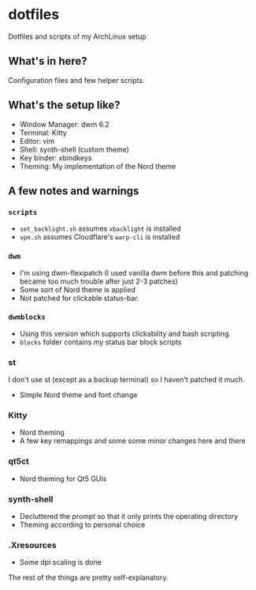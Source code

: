 # dotfiles
Dotfiles and scripts of my ArchLinux setup

## What's in here?
Configuration files and few helper scripts.

## What's the setup like?
- Window Manager: dwm 6.2
- Terminal: Kitty
- Editor: vim
- Shell: synth-shell (custom theme)
- Key binder: xbindkeys
- Theming: My implementation of the Nord theme

## A few notes and warnings
### `scripts`
- `set_backlight.sh` assumes `xbacklight` is installed
- `vpn.sh` assumes Cloudflare's `warp-cli` is installed

### `dwm`
- I'm using dwm-flexipatch (I used vanilla dwm before this and patching became too much trouble after just 2-3 patches)
- Some sort of Nord theme is applied
- Not patched for clickable status-bar.

### `dwmblocks`
- Using this version which supports clickability and bash scripting.
- `blocks` folder contains my status bar block scripts

### st
I don't use st (except as a backup terminal) so I haven't patched it much.
- Simple Nord theme and font change

### Kitty
- Nord theming
- A few key remappings and some some minor changes here and there

### qt5ct
- Nord theming for Qt5 GUIs

### synth-shell
- Decluttered the prompt so that it only prints the operating directory
- Theming according to personal choice

### .Xresources
- Some dpi scaling is done

The rest of the things are pretty self-explanatory.
